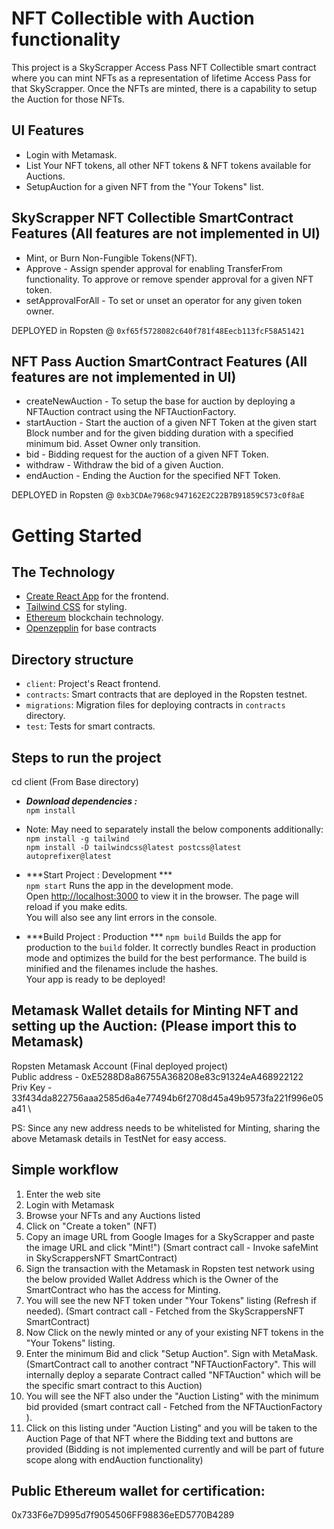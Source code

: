 # NFT Collectible with Auction functionality

This project is a SkyScrapper Access Pass NFT Collectible smart contract where you can mint NFTs as a representation of lifetime Access Pass for that SkyScrapper. Once the NFTs are minted, there is a capability to setup the Auction for those NFTs.

## UI Features
- Login with Metamask.
- List Your NFT tokens, all other NFT tokens & NFT tokens available for Auctions.
- SetupAuction for a given NFT from the "Your Tokens" list.


## SkyScrapper NFT Collectible SmartContract Features (All features are not implemented in UI)
- Mint, or Burn Non-Fungible Tokens(NFT).
- Approve - Assign spender approval for enabling TransferFrom functionality. To approve or remove spender approval for a given NFT token.
- setApprovalForAll - To set or unset an operator for any given token owner.

DEPLOYED in Ropsten @ `0xf65f5728082c640f781f48Eecb113fcF58A51421` 

## NFT Pass Auction SmartContract Features (All features are not implemented in UI)
- createNewAuction - To setup the base for auction by deploying a NFTAuction contract using the NFTAuctionFactory.
- startAuction - Start the auction of a given NFT Token at the given start Block number and for the given bidding duration with a specified minimum bid. Asset Owner only transition.
- bid - Bidding request for the auction of a given NFT Token.
- withdraw - Withdraw the bid of a given Auction.
- endAuction - Ending the Auction for the specified NFT Token.

DEPLOYED in Ropsten @ `0xb3CDAe7968c947162E2C22B7B91859C573c0f8aE` 

# Getting Started


## The Technology

- [Create React App](https://github.com/facebook/create-react-app) for the frontend.
- [Tailwind CSS](https://tailwindcss.com) for styling.
- [Ethereum](https://ethereum.org/en/) blockchain technology.
- [Openzepplin](https://openzeppelin.com/) for base contracts 


## Directory structure

- `client`: Project's React frontend.
- `contracts`: Smart contracts that are deployed in the Ropsten testnet.
- `migrations`: Migration files for deploying contracts in `contracts` directory.
- `test`: Tests for smart contracts.

## Steps to run the project

cd client (From Base directory)
- ***Download dependencies :*** \
`npm install`

- Note: May need to separately install the below components additionally: \
  `npm install -g tailwind` \
  `npm install -D tailwindcss@latest postcss@latest autoprefixer@latest`

- ***Start Project : Development *** \
`npm start` Runs the app in the development mode.\
Open [http://localhost:3000](http://localhost:3000) to view it in the browser. The page will reload if you make edits.\
 You will also see any lint errors in the console.


- ***Build Project : Production *** 
`npm build`
Builds the app for production to the `build` folder.
It correctly bundles React in production mode and optimizes the build for the best performance. The build is minified and the filenames include the hashes.\
Your app is ready to be deployed!


## Metamask Wallet details for Minting NFT and setting up the Auction: (Please import this to Metamask)
Ropsten Metamask Account (Final deployed project) \
Public address - 0xE5288D8a86755A368208e83c91324eA468922122 \
Priv Key - 33f434da822756aaa2585d6a4e77494b6f2708d45a49b9573fa221f996e05a41 \

PS: Since any new address needs to be whitelisted for Minting, sharing the above Metamask details in TestNet for easy access. 
## Simple workflow

1. Enter the web site
2. Login with Metamask
3. Browse your NFTs and any Auctions listed
4. Click on "Create a token" (NFT)
5. Copy an image URL from Google Images for a SkyScrapper and paste the image URL and click "Mint!") (Smart contract call - Invoke safeMint in SkyScrappersNFT SmartContract)
6. Sign the transaction with the Metamask in Ropsten test network using the below provided Wallet Address which is the Owner of the SmartContract who has the access for Minting.
7. You will see the new NFT token under "Your Tokens" listing (Refresh if needed). (Smart contract call - Fetched from the SkyScrappersNFT SmartContract)
8. Now Click on the newly minted or any of your existing NFT tokens in the "Your Tokens" listing.
9. Enter the minimum Bid and click "Setup Auction". Sign with MetaMask. (SmartContract call to another contract "NFTAuctionFactory". This will internally deploy a separate Contract called "NFTAuction" which will be the specific smart contract to this Auction) 
10. You will see the NFT also under the "Auction Listing" with the minimum bid provided (smart contract call - Fetched from the NFTAuctionFactory ).
11. Click on this listing under "Auction Listing" and you will be taken to the Auction Page of that NFT where the Bidding text and buttons are provided (Bidding is not implemented currently and will be part of future scope along with endAuction functionality)



## Public Ethereum wallet for certification:
0x733F6e7D995d7f9054506FF98836eED5770B4289


